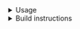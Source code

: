 <details>
<summary>Usage</summary>

``` shell
docker run -ti -v /rti-01/ngaddis:/rti-01/ngaddis -e wf_arguments=/rti-01/ngaddis/data/temp/t1d_test3/ancestry_pipeline_test.json --rm biocloud_docker_tools/ancestry_pipeline:v1.0
```
</details>


<details>
<summary>Build instructions</summary>

``` shell
cd biocloud_docker_tools/ancestry_pipeline/v1.0

# Create Dockerfile from template
perl make_dockerfile.pl

# Local build
docker build . -t biocloud_docker_tools/ancestry_pipeline:v1.0

```
</details>
